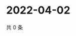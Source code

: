 # 2022-04-02

共 0 条

<!-- BEGIN WEIBO -->
<!-- 最后更新时间 Sat Apr 02 2022 12:01:40 GMT+0800 (China Standard Time) -->

<!-- END WEIBO -->
